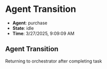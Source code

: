 # Agent Transition

- **Agent**: purchase
- **State**: idle
- **Time**: 3/27/2025, 9:09:09 AM

## Agent Transition

Returning to orchestrator after completing task

